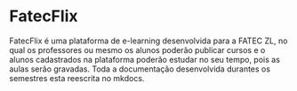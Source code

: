 # FatecFlix
FatecFlix é uma plataforma de e-learning desenvolvida para a FATEC ZL, no qual os professores ou mesmo os alunos
poderão publicar cursos e o alunos cadastrados na plataforma poderão estudar no seu tempo, pois as aulas serão 
gravadas. Toda a documentação desenvolvida durantes os semestres esta reescrita no mkdocs.
